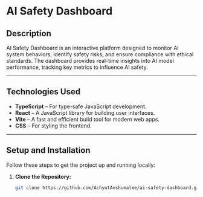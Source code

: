 # AI Safety Dashboard

## Description

AI Safety Dashboard is an interactive platform designed to monitor AI system behaviors, identify safety risks, and ensure compliance with ethical standards. The dashboard provides real-time insights into AI model performance, tracking key metrics to influence AI safety.

---

## Technologies Used

- **TypeScript** – For type-safe JavaScript development.
- **React** – A JavaScript library for building user interfaces.
- **Vite** – A fast and efficient build tool for modern web apps.
- **CSS** – For styling the frontend.

---

## Setup and Installation

Follow these steps to get the project up and running locally:

1. **Clone the Repository:**
   ```bash
   git clone https://github.com/AchyutAnshumalee/ai-safety-dashboard.git
